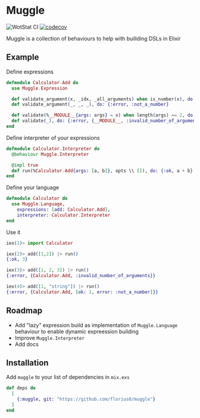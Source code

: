 # Muggle

![WotStat CI](https://github.com/WOT-STAT/wotstat/actions/workflows/elixir.yml/badge.svg)
[![codecov](https://codecov.io/gh/florius0/muggle/branch/main/graph/badge.svg?token=L5K6PU9R0F)](https://codecov.io/gh/florius0/muggle)

Muggle is a collection of behaviours to help with buillding DSLs in Elixir

## Example

Define expressions

```elixir
defmodule Calculator.Add do
  use Muggle.Expression

  def validate_argument(x, _idx, _all_arguments) when is_number(x), do: {:ok, x}
  def validate_argument(_, _, _), do: {:error, :not_a_number}

  def validate(%__MODULE__{args: args} = x) when length(args) == 2, do: super(x)
  def validate(_), do: {:error, {__MODULE__, :invalid_number_of_arguments}}
end
```

Define interpreter of your expressions

```elixir
defmodule Calculator.Interpreter do
  @behaviour Muggle.Interpreter

  @impl true
  def run(%Calculator.Add{args: [a, b]}, opts \\ []), do: {:ok, a + b}
end
```

Define your language

```elixir
defmodule Calculator do
  use Muggle.Language, 
    expressions: [add: Calculator.Add],
    interpreter: Calculator.Interpreter
end
```

Use it

```elixir
iex(1)> import Calculator

iex(2)> add([1,2]) |> run()
{:ok, 3}

iex(3)> add([1, 2, 3]) |> run()
{:error, {Calculator.Add, :invalid_number_of_arguments}}

iex(4)> add([1, "string"]) |> run()
{:error, {Calculator.Add, [ok: 1, error: :not_a_number]}}
```

## Roadmap

- Add "lazy" expression build as implementation of `Muggle.Language` behaviour to enable dynamic expreession building
- Improve `Muggle.Interpreter`
- Add docs

## Installation

Add `muggle` to your list of dependencies in `mix.exs`

```elixir
def deps do
  [
    {:muggle, git: "https://github.com/florius0/muggle"}
  ]
end
```

<!-- If [available in Hex](https://hex.pm/docs/publish), the package can be installed
by adding `muggle` to your list of dependencies in `mix.exs`:

```elixir
def deps do
  [
    {:muggle, "~> 0.1.0"}
  ]
end
```

Documentation can be generated with [ExDoc](https://github.com/elixir-lang/ex_doc)
and published on [HexDocs](https://hexdocs.pm). Once published, the docs can
be found at [https://hexdocs.pm/muggle](https://hexdocs.pm/muggle). -->
